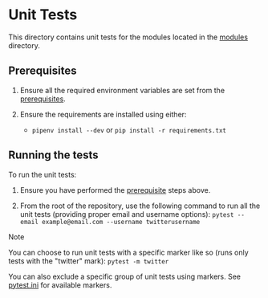 # Unit Tests

This directory contains unit tests for the modules located in the [modules](../modules) directory.

## Prerequisites

1. Ensure all the required environment variables are set from the [prerequisites](../../README.md#Prerequisites).

2. Ensure the requirements are installed using either:

    * `pipenv install --dev` or `pip install -r requirements.txt`

## Running the tests

To run the unit tests:

1. Ensure you have performed the [prerequisite](#Prerequisites) steps above.

2. From the root of the repository, use the following command to run all the unit tests (providing proper email and username options): `pytest --email example@email.com --username twitterusername`

> [!NOTE]
>
> You can choose to run unit tests with a specific marker like so (runs only tests with the "twitter" mark): `pytest -m twitter`
>
> You can also exclude a specific group of unit tests using markers. See [pytest.ini](../../pytest.ini) for available markers.
